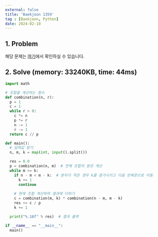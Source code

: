 ```yaml
---
external: false
title: 'Baekjoon 1359'
tag : [Baekjoon, Python]
date: 2024-02-10
---
```


## 1. Problem

해당 문제는 [여기](https://www.acmicpc.net/problem/1359)에서 확인하실 수 있습니다.

## 2. Solve (memory: 33240KB, time: 44ms)

```python
import math

# 조합을 계산하는 함수
def combination(n, r):
  p = 1
  c = 1
  while r > 0:
    c *= n
    p *= r
    n -= 1
    r -= 1
  return c // p

def main():
  # 입력값 받기
  n, m, k = map(int, input().split())

  res = 0.0
  p = combination(n, m)  # 전체 조합의 분모 계산
  while m >= k:
    if n - m < m - k:  # 분자가 작은 경우 k를 증가시키고 다음 반복문으로 이동
      k += 1
      continue
      
    # 현재 조합 계산하여 결과에 더하기
    c = combination(m, k) * combination(n - m, m - k)
    res += c / p
    k += 1

  print("%.16f" % res)  # 결과 출력

if __name__ == "__main__":
  main()
```
